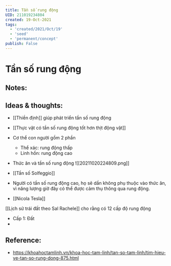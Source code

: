 ```yaml
---
title: Tần số rung động
UID: 211019234804
created: 19-Oct-2021
tags:
  - 'created/2021/Oct/19'
  - 'seed'
  - 'permanent/concept'
publish: False
---
```

# Tần số rung động

## Notes:


## Ideas & thoughts:
- [[Thiền định]] giúp phát triển tần số rung động
- [[Thực vật có tần số rung động tốt hơn thịt động vật]]
- Cơ thể con người gồm 2 phần
	- Thể xác: rung động thấp
	- Linh hồn: rung động cao

- Thức ăn và tần số rung động
	![[20211020224809.png]]

- [[Tần số Solfeggio]]
- Người có tần số rung động cao, họ sẽ dần không phụ thuộc vào thức ăn, vì năng lượng giờ đây có thể được cảm thụ thông qua rung động.
- [[Nicola Tesla]]

[[Lịch sử trái đất theo Sal Rachele]] cho rằng có 12 cấp độ rung động
- Cấp 1: Đất 
- 
## Reference:
- https://khoahoctamlinh.vn/khoa-hoc-tam-linh/tan-so-tam-linh/tim-hieu-ve-tan-so-rung-dong-875.html

